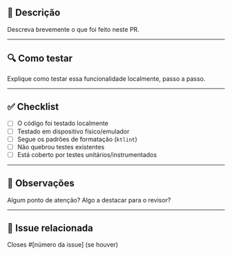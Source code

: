 ## 📝 Descrição

Descreva brevemente o que foi feito neste PR.

---

## 🔍 Como testar

Explique como testar essa funcionalidade localmente, passo a passo.

---

## ✅ Checklist

- [ ] O código foi testado localmente
- [ ] Testado em dispositivo físico/emulador
- [ ] Segue os padrões de formatação (`ktlint`)
- [ ] Não quebrou testes existentes
- [ ] Está coberto por testes unitários/instrumentados

---

## 📌 Observações

Algum ponto de atenção? Algo a destacar para o revisor?

---

## 📎 Issue relacionada

Closes #[número da issue] (se houver)